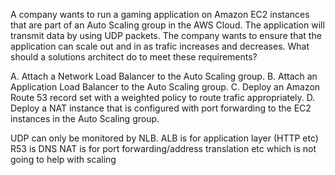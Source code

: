 A company wants to run a gaming application on Amazon EC2 instances that are part of an Auto Scaling group in the AWS Cloud. The application will transmit data by using UDP packets. The company wants to ensure that the application can scale out and in as trafic increases and decreases. What should a solutions architect do to meet these requirements? 

A. Attach a Network Load Balancer to the Auto Scaling group. 
B. Attach an Application Load Balancer to the Auto Scaling group. 
C. Deploy an Amazon Route 53 record set with a weighted policy to route trafic appropriately. 
D. Deploy a NAT instance that is configured with port forwarding to the EC2 instances in the Auto Scaling group.

UDP can only be monitored by NLB. 
ALB is for application layer (HTTP etc) 
R53 is DNS 
NAT is for port forwarding/address translation etc which is not going to help with scaling
